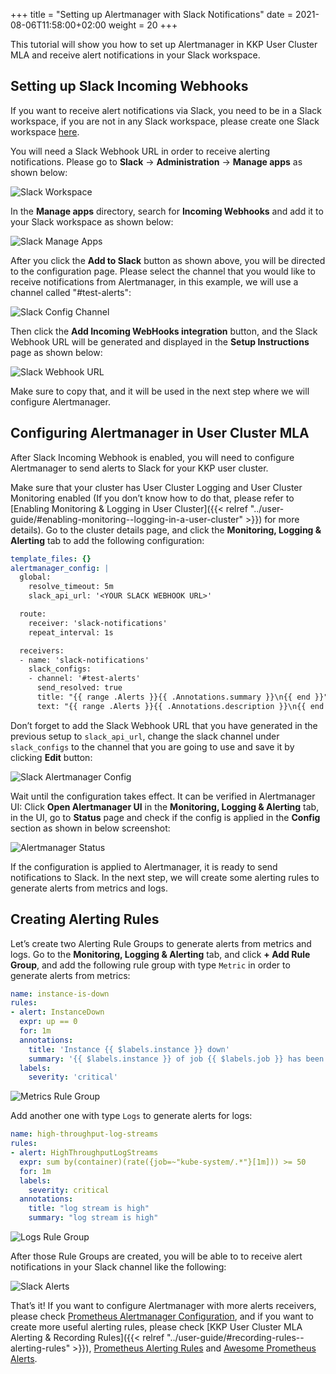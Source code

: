 +++
title = "Setting up Alertmanager with Slack Notifications"
date = 2021-08-06T11:58:00+02:00
weight = 20
+++

This tutorial will show you how to set up Alertmanager in KKP User Cluster MLA and receive alert notifications in your Slack workspace.

## Setting up Slack Incoming Webhooks

If you want to receive alert notifications via Slack, you need to be in a Slack workspace, if you are not in any Slack
workspace, please create one Slack workspace [here](https://slack.com/create).

You will need a Slack Webhook URL in order to receive alerting notifications. Please go to **Slack** ->
**Administration** -> **Manage apps** as shown below:

![Slack Workspace](@/images/main/monitoring/user-cluster/slack-dashboard.png?classes=shadow,border, "Slack Workspace")

In the **Manage apps** directory, search for **Incoming Webhooks** and add it to your Slack workspace as shown below:

![Slack Manage Apps](@/images/main/monitoring/user-cluster/slack-incoming-webhook.png?classes=shadow,border, "Slack Manage Apps")

After you click the **Add to Slack** button as shown above, you will be directed to the configuration page.
Please select the channel that you would like to receive notifications from Alertmanager, in this example, we will use
a channel called "#test-alerts":

![Slack Config Channel](@/images/main/monitoring/user-cluster/slack-config-channel.png?classes=shadow,border, "Slack Channel Config")

Then click the **Add Incoming WebHooks integration** button, and the Slack Webhook URL will be generated and displayed
in the **Setup Instructions** page as shown below:

![Slack Webhook URL](@/images/main/monitoring/user-cluster/slack-webhook-url.png?classes=shadow,border, "Slack Setup Instructions")

Make sure to copy that, and it will be used in the next step where we will configure Alertmanager.

## Configuring Alertmanager in User Cluster MLA

After Slack Incoming Webhook is enabled, you will need to configure Alertmanager to send alerts to Slack for your KKP user cluster.

Make sure that your cluster has User Cluster Logging and User Cluster Monitoring enabled (If you don’t know how to
do that, please refer to [Enabling Monitoring & Logging in User Cluster]({{< relref "../user-guide/#enabling-monitoring--logging-in-a-user-cluster" >}})
for more details). Go to the cluster details page, and click the **Monitoring, Logging & Alerting** tab to add the following configuration:

```yaml
template_files: {}
alertmanager_config: |
  global:
    resolve_timeout: 5m
    slack_api_url: '<YOUR SLACK WEBHOOK URL>'

  route:
    receiver: 'slack-notifications'
    repeat_interval: 1s

  receivers:
  - name: 'slack-notifications'
    slack_configs:
    - channel: '#test-alerts'
      send_resolved: true
      title: "{{ range .Alerts }}{{ .Annotations.summary }}\n{{ end }}"
      text: "{{ range .Alerts }}{{ .Annotations.description }}\n{{ end }}"
```
Don’t forget to add the Slack Webhook URL that you have generated in the previous setup to `slack_api_url`,
change the slack channel under `slack_configs` to the channel that you are going to use and save it by clicking **Edit** button:

![Slack Alertmanager Config](@/images/main/monitoring/user-cluster/slack-alertmanager-config.png?classes=shadow,border, "Alertmanager Configuration")

Wait until the configuration takes effect. It can be verified in Alertmanager UI: Click **Open Alertmanager UI** in the
**Monitoring, Logging & Alerting** tab, in the UI, go to **Status** page and check if the config is applied in the **Config** section as shown in below screenshot:

![Alertmanager Status](@/images/main/monitoring/user-cluster/alertmanager-status.png?classes=shadow,border, "Alertmanager Status")

If the configuration is applied to Alertmanager, it is ready to send notifications to Slack. In the next step, we will
create some alerting rules to generate alerts from metrics and logs.

## Creating Alerting Rules

Let’s create two Alerting Rule Groups to generate alerts from metrics and logs. Go to the **Monitoring, Logging & Alerting** tab,
and click **+ Add Rule Group**, and add the following rule group with type `Metric` in order to generate alerts from metrics:

```yaml
name: instance-is-down
rules:
- alert: InstanceDown
  expr: up == 0
  for: 1m
  annotations:
    title: 'Instance {{ $labels.instance }} down'
    summary: '{{ $labels.instance }} of job {{ $labels.job }} has been down for more than 1 minute.'
  labels:
    severity: 'critical'
```

![Metrics Rule Group](@/images/main/monitoring/user-cluster/create-metrics-alert-rule.png?classes=shadow,border, "Creating Rule Group with type Metrics")

Add another one with type `Logs` to generate alerts for logs:

```yaml
name: high-throughput-log-streams
rules:
- alert: HighThroughputLogStreams
  expr: sum by(container)(rate({job=~"kube-system/.*"}[1m])) >= 50
  for: 1m
  labels:
    severity: critical
  annotations:
    title: "log stream is high"
    summary: "log stream is high"
```

![Logs Rule Group](@/images/main/monitoring/user-cluster/create-logs-alert-rule.png?classes=shadow,border, "Creating Rule Group with type Logs")

After those Rule Groups are created, you will be able to to receive alert notifications in your Slack channel like the following:

![Slack Alerts](@/images/main/monitoring/user-cluster/slack-alerts.png?classes=shadow,border, "Slack Alert Notifications")

That’s it! If you want to configure Alertmanager with more alerts receivers, please check [Prometheus Alertmanager Configuration](https://prometheus.io/docs/alerting/latest/configuration/),
and if you want to create more useful alerting rules, please check [KKP User Cluster MLA Alerting & Recording Rules]({{< relref "../user-guide/#recording-rules--alerting-rules" >}}), [Prometheus Alerting Rules](https://prometheus.io/docs/prometheus/latest/configuration/alerting-rules/)
and [Awesome Prometheus Alerts](https://awesome-prometheus-alerts.grep.to/).
